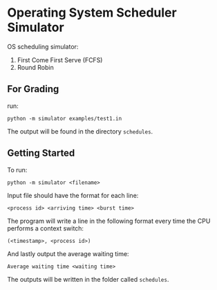 # Operating System Scheduler Simulator

OS scheduling simulator:

1. First Come First Serve (FCFS)
2. Round Robin

## For Grading

run:

`python -m simulator examples/test1.in`

The output will be found in the directory `schedules`.

## Getting Started

To run:

`python -m simulator <filename>`

Input file should have the format for each line:

`<process id> <arriving time> <burst time>`

The program will write a line in the following format every time the CPU
performs a context switch:

`(<timestamp>, <process id>)`

And lastly output the average waiting time:

`Average waiting time <waiting time>`

The outputs will be written in the folder called `schedules`.
